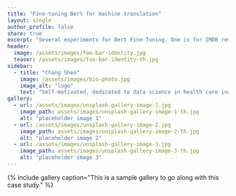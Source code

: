 ```yaml
---
title: "Fine-tuning Bert for machine translation"
layout: single
author_profile: false
share: true
excerpt: "Several experiments for Bert Fine-Tuning. One is for IMDB reviews data, pre-trained BERT and LSTM were transfered to new sentiment analysis problem. Another is for machine translation, BERT was fine-tuned to handle the Seq2seq task."
header:
  image: /assets/images/foo-bar-identity.jpg
  teaser: /assets/images/foo-bar-identity-th.jpg
sidebar:
  - title: "Chang Shen"
    image: /assets/images/bio-photo.jpg
    image_alt: "logo"
    text: "Self-motivated, dedicated to data science in health care industry."
gallery:
  - url: /assets/images/unsplash-gallery-image-1.jpg
    image_path: assets/images/unsplash-gallery-image-1-th.jpg
    alt: "placeholder image 1"
  - url: /assets/images/unsplash-gallery-image-2.jpg
    image_path: assets/images/unsplash-gallery-image-2-th.jpg
    alt: "placeholder image 2"
  - url: /assets/images/unsplash-gallery-image-3.jpg
    image_path: assets/images/unsplash-gallery-image-3-th.jpg
    alt: "placeholder image 3"
---
```



{% include gallery caption="This is a sample gallery to go along with this case study." %}

